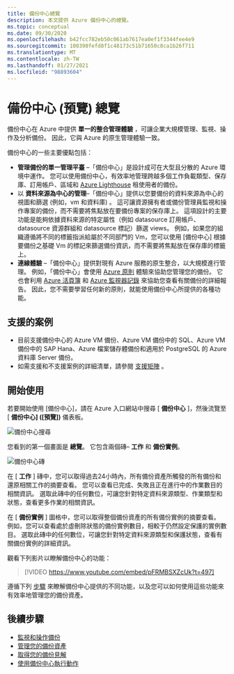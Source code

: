 ```yaml
---
title: 備份中心總覽
description: 本文提供 Azure 備份中心的總覽。
ms.topic: conceptual
ms.date: 09/30/2020
ms.openlocfilehash: b42fcc782eb50c061ab7617ea0ef1f3344fee4e9
ms.sourcegitcommit: 100390fefd8f1c48173c51b71650c8ca1b26f711
ms.translationtype: MT
ms.contentlocale: zh-TW
ms.lasthandoff: 01/27/2021
ms.locfileid: "98893604"
---
```

# <a name="overview-of-backup-center-preview"></a>備份中心 (預覽) 總覽

備份中心在 Azure 中提供 **單一的整合管理體驗** ，可讓企業大規模管理、監視、操作及分析備份。 因此，它與 Azure 的原生管理體驗一致。

備份中心的一些主要優點包括：

* **管理備份的單一管理平臺** –「備份中心」是設計成可在大型且分散的 Azure 環境中運作。 您可以使用備份中心，有效率地管理跨越多個工作負載類型、保存庫、訂用帳戶、區域和 [Azure Lighthouse](../lighthouse/overview.md) 租使用者的備份。
* 以 **資料來源為中心的管理**–「備份中心」提供以您要備份的資料來源為中心的視圖和篩選 (例如，vm 和資料庫) 。 這可讓資源擁有者或備份管理員監視和操作專案的備份，而不需要將焦點放在要備份專案的保存庫上。 這項設計的主要功能是能夠依據資料來源的特定屬性（例如 datasource 訂用帳戶、datasource 資源群組和 datasource 標記）篩選 views。 例如，如果您的組織遵循將不同的標籤指派給屬於不同部門的 Vm，您可以使用 [備份中心] 根據要備份之基礎 Vm 的標記來篩選備份資訊，而不需要將焦點放在保存庫的標籤上。
* **連線體驗** –「備份中心」提供對現有 Azure 服務的原生整合，以大規模進行管理。 例如，「備份中心」會使用 [Azure 原則](../governance/policy/overview.md) 體驗來協助您管理您的備份。 它也會利用 [Azure 活頁簿](../azure-monitor/platform/workbooks-overview.md) 和 [Azure 監視器記錄](../azure-monitor/platform/data-platform-logs.md) 來協助您查看有關備份的詳細報告。 因此，您不需要學習任何新的原則，就能使用備份中心所提供的各種功能。

## <a name="supported-scenarios"></a>支援的案例

* 目前支援備份中心的 Azure VM 備份、Azure VM 備份中的 SQL、Azure VM 備份中的 SAP Hana、Azure 檔案儲存體備份和適用於 PostgreSQL 的 Azure 資料庫 Server 備份。
* 如需支援和不支援案例的詳細清單，請參閱 [支援矩陣](backup-center-support-matrix.md) 。

## <a name="get-started"></a>開始使用

若要開始使用 [備份中心]，請在 Azure 入口網站中搜尋 [ **備份中心** ]，然後流覽至 [ **備份中心] ([預覽])** 儀表板。

![備份中心搜尋](./media/backup-center-overview/backup-center-search.png)

您看到的第一個畫面是 **總覽**。 它包含兩個磚– **工作** 和 **備份實例**。

![備份中心磚](./media/backup-center-overview/backup-center-overview-widgets.png)

在 [ **工作** ] 磚中，您可以取得過去24小時內，所有備份資產所觸發的所有備份和還原相關工作的摘要查看。 您可以查看已完成、失敗且正在進行中的作業數目的相關資訊。 選取此磚中的任何數位，可讓您針對特定資料來源類型、作業類型和狀態，查看更多作業的相關資訊。

在 [ **備份實例** ] 圖格中，您可以取得整個備份資產的所有備份實例的摘要查看。 例如，您可以查看處於虛刪除狀態的備份實例數目，相較于仍然設定保護的實例數目。 選取此磚中的任何數位，可讓您針對特定資料來源類型和保護狀態，查看有關備份實例的詳細資訊。

觀看下列影片以瞭解備份中心的功能：

> [!VIDEO https://www.youtube.com/embed/pFRMBSXZcUk?t=497]

遵循下列 [步驟](#next-steps) 來瞭解備份中心提供的不同功能，以及您可以如何使用這些功能來有效率地管理您的備份資產。

## <a name="next-steps"></a>後續步驟

* [監視和操作備份](backup-center-monitor-operate.md)
* [管理您的備份資產](backup-center-govern-environment.md)
* [取得您的備份見解](backup-center-obtain-insights.md)
* [使用備份中心執行動作](backup-center-actions.md)